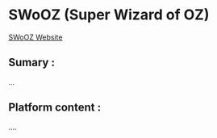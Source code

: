 SWoOZ (Super Wizard of OZ)
==========================

[SWoOZ Website](http://swooz.free.fr/)

Sumary :
--------

...



Platform content :
------------------


....
